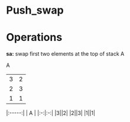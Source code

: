 # Push_swap

# Operations

**sa:** swap first two elements at the top of stack A
<table>
      <tr>  A  </tr>
      <tr> <td>3</td> <td>2</td> </tr>
      <tr> <td>2</td> <td>3</td> </tr>
      <tr> <td>1</td> <td>1</td> </tr>
</table>
|:-----:|
|  A    |
|:-:|:-:|
|3||2|
|2||3|
|1||1|

